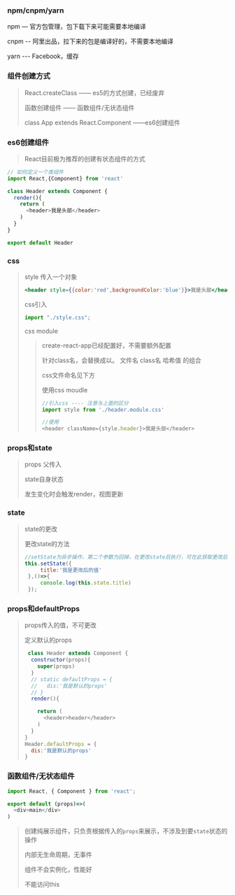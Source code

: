 ### npm/cnpm/yarn

npm — 官方包管理，包下载下来可能需要本地编译

cnpm -- 阿里出品，拉下来的包是编译好的，不需要本地编译

yarn --- Facebook，缓存

### 组件创建方式

> React.createClass ——  es5的方式创建，已经废弃
>
> 函数创建组件 ——  函数组件/无状态组件
>
> class App extends React.Component ——es6创建组件

### es6创建组件

> React目前极为推荐的创建有状态组件的方式

```javascript
// 如何定义一个类组件
import React,{Component} from 'react'

class Header extends Component {
  render(){
    return (
      <header>我是头部</header>
    )
  }
}

export default Header
```

### css

> style 传入一个对象
>
> ```jsx
> <header style={{color:'red',backgroundColor:'blue'}}>我是头部</header>
> ```
>
> css引入
>
> ```javascript
> import "./style.css";
> ```
>
> css module
>
> > create-react-app已经配置好，不需要额外配置
> >
> > 针对class名，会替换成以。  文件名 class名 哈希值   的组合
> >
> > css文件命名见下方
> >
> > 使用css moudle
> >
> > ```javascript
> > //引入css ---- 注意与上面的区分
> > import style from './header.module.css'
> > 
> > //使用
> > <header className={style.header}>我是头部</header>
> > 
> > ```

### props和state

> props 父传入
>
> state自身状态
>
> 发生变化时会触发render，视图更新

### state

> state的更改
>
> 更改state的方法
>
> ```javascript
> //setState为异步操作，第二个参数为回掉，在更改state后执行，可在此获取更改后的state的值 
> this.setState({
>      title:'我是更改后的值'
>  },()=>{
>      console.log(this.state.title)      
>  });
> ```

### props和defaultProps

> props传入的值，不可更改
>
> 定义默认的props
>
> ```javascript
>  class Header extends Component {
>   constructor(props){
>     super(props)
>   }
>   // static defaultProps = {
>   //   dis:'我是默认的props'
>   // }
>   render(){
> 
>     return (
>       <header>header</header>
>     )
>   }
> }
> Header.defaultProps = {
>   dis:'我是默认的props'
> }
> ```
>
>
>
>

### 函数组件/无状态组件

```javascript
import React, { Component } from 'react';

export default (props)=>(
  <div>main</div>
)
```

> 创建纯展示组件，只负责根据传入的`props`来展示，不涉及到要`state`状态的操作
>
> 内部无生命周期，无事件
>
> 组件不会实例化，性能好
>
> 不能访问this





